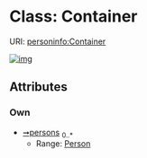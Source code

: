
# Class: Container



URI: [personinfo:Container](https://w3id.org/linkml/examples/personinfo/Container)


[![img](https://yuml.me/diagram/nofunky;dir:TB/class/[Person],[Person]<persons%200..*-++[Container])](https://yuml.me/diagram/nofunky;dir:TB/class/[Person],[Person]<persons%200..*-++[Container])

## Attributes


### Own

 * [➞persons](container__persons.md)  <sub>0..\*</sub>
     * Range: [Person](Person.md)
